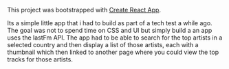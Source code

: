 This project was bootstrapped with [Create React App](https://github.com/facebookincubator/create-react-app).

Its a simple little app that i had to build as part of a tech test a while ago. The goal was not to spend time on CSS and UI but simply build a an app uses the lastFm API. The app had to be able to search for the top artists in a selected country and then display a list of those artists, each with a thumbnail which then linked to another page where you could view the top tracks for those artists.
